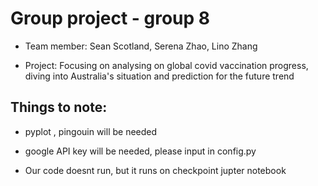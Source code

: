 # Group project - group 8

* Team member: Sean Scotland, Serena Zhao, Lino Zhang

* Project: Focusing on analysing on global  covid vaccination progress, diving into Australia's situation and prediction for the future trend 

## Things to note: 

* pyplot , pingouin  will be needed

* google API key will be needed, please input in config.py

* Our code doesnt run, but it runs on checkpoint jupter notebook
